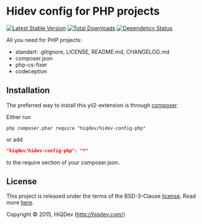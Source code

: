 Hidev config for PHP projects
=============================

[![Latest Stable Version](https://poser.pugx.org/hiqdev/hidev-config-php/v/stable)](//packagist.org/packages/hiqdev/hidev-config-php)
[![Total Downloads](https://poser.pugx.org/hiqdev/hidev-config-php/downloads)](//packagist.org/packages/hiqdev/hidev-config-php)
[![Dependency Status](https://www.versioneye.com/php/hiqdev:hidev-config-php/dev-master/badge.svg)](https://www.versioneye.com/php/hiqdev:hidev-config-php/dev-master)

All you need for PHP projects:
- standart: .gitignore, LICENSE, README.md, CHANGELOG.md
- composer.json
- php-cs-fixer
- codeception

## Installation

The preferred way to install this yii2-extension is through [composer](http://getcomposer.org/download/).

Either run

```
php composer.phar require "hiqdev/hidev-config-php"
```

or add

```json
"hiqdev/hidev-config-php": "*"
```

to the require section of your composer.json.

## License

This project is released under the terms of the BSD-3-Clause [license](LICENSE).
Read more [here](http://choosealicense.com/licenses/bsd-3-clause).

Copyright © 2015, HiQDev (http://hiqdev.com/)
